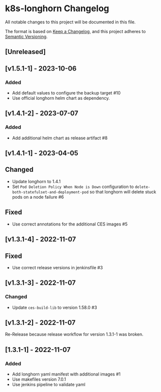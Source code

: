 # k8s-longhorn Changelog
All notable changes to this project will be documented in this file.

The format is based on [Keep a Changelog](https://keepachangelog.com/en/1.0.0/),
and this project adheres to [Semantic Versioning](https://semver.org/spec/v2.0.0.html).

## [Unreleased]

## [v1.5.1-1] - 2023-10-06
### Added
- Add default values to configure the backup target #10
- Use official longhorn helm chart as dependency.

## [v1.4.1-2] - 2023-07-07
### Added
- Add additional helm chart as release artifact #8

## [v1.4.1-1] - 2023-04-05
## Changed
- Update longhorn to 1.4.1
- Set `Pod Deletion Policy When Node is Down` configuration to `delete-both-statefulset-and-deployment-pod`
  so that longhorn will delete stuck pods on a node failure #6

## Fixed
- Use correct annotations for the additional CES images #5

## [v1.3.1-4] - 2022-11-07
## Fixed
- Use correct release versions in jenkinsfile #3

## [v1.3.1-3] - 2022-11-07
### Changed
- Update `ces-build-lib` to version 1.58.0 #3

## [v1.3.1-2] - 2022-11-07
Re-Release because release workflow for version 1.3.1-1 was broken.

## [1.3.1-1] - 2022-11-07
### Added
- Add longhorn yaml manifest with additional images #1
- Use makefiles version 7.0.1
- Use jenkins pipeline to validate yaml


